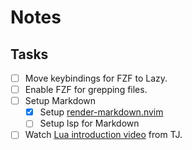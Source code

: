 # Notes

## Tasks

- [ ] Move keybindings for FZF to Lazy.
- [ ] Enable FZF for grepping files.
- [ ] Setup Markdown
    - [x] Setup [render-markdown.nvim](https://github.com/MeanderingProgrammer/render-markdown.nvim)
    - [ ] Setup lsp for Markdown
- [ ] Watch [Lua introduction video](https://www.youtube.com/watch?v=CuWfgiwI73Q) from TJ.
